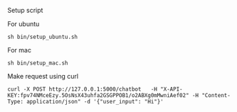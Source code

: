 
Setup script

For ubuntu

``` 
sh bin/setup_ubuntu.sh
```

For mac 

``` 
sh bin/setup_mac.sh
```


Make request using curl 
```
curl -X POST http://127.0.0.1:5000/chatbot   -H "X-API-KEY:fpv74NMceEzy.5OsNsX43uhfa2GSGPPOB1/o2ABXg0mMwniAef02" -H "Content-Type: application/json" -d '{"user_input": "Hi"}'
```
